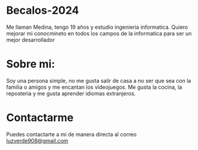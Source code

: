 # Becalos-2024

Me llaman Medina, tengo 19 años y estudio ingenieria informatica. Quiero mejorar mi conocmineto en todos los campos de la informatica para ser un mejor desarrollador

# Sobre mi:

Soy una persona simple, no me gusta salir de casa a no ser que sea con la familia o amigos y me encantan los videojuegos. Me gusta la cocina, la reposteria y me gusta aprender idiomas extranjeros.

# Contactarme

Puedes contactarte a mi de manera directa al correo luzverde908@gmail.com
